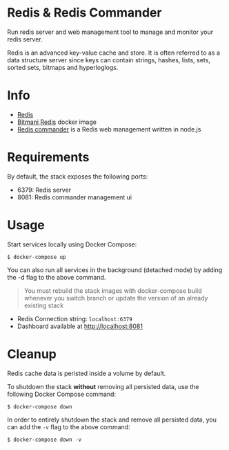 # Redis & Redis Commander

Run redis server and web management tool to manage and monitor your redis server.

Redis is an advanced key-value cache and store. It is often referred to as a data structure server since keys can contain strings, hashes, lists, sets, sorted sets, bitmaps and hyperloglogs.

# Info
* [Redis](https://redis.io/)
* [Bitmani Redis](https://github.com/bitnami/bitnami-docker-redis) docker image
* [Redis commander](https://www.npmjs.com/package/redis-commander) is a Redis web management written in node.js

# Requirements

By default, the stack exposes the following ports:
* 6379: Redis server
* 8081: Redis commander management ui

# Usage

Start services locally using Docker Compose:

```
$ docker-compose up
```

You can also run all services in the background (detached mode) by adding the -d flag to the above command.

> You must rebuild the stack images with docker-compose build whenever you switch branch or update the version of an already existing stack

* Redis Connection string: `localhost:6379`
* Dashboard available at [http://localhost:8081](http://localhost:8081)


# Cleanup 

Redis cache data is peristed inside a volume by default.

To shutdown the stack **without** removing all persisted data, use the following Docker Compose command:
```
$ docker-compose down
```

In order to entirely shutdown the stack and remove all persisted data, you can add the `-v` flag to the above command:

```
$ docker-compose down -v
```